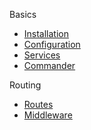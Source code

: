 Basics
  * [Installation](https://github.com/ivyjs/docs/blob/master/installation.md)
  * [Configuration](https://github.com/ivyjs/docs/blob/master/config.md)
  * [Services](https://github.com/ivyjs/docs/blob/master/services.md)
  * [Commander](https://github.com/ivyjs/docs/blob/master/commander.md)

Routing
   * [Routes](https://github.com/ivyjs/docs/blob/master/routing.md)
   * [Middleware](https://github.com/ivyjs/docs/blob/master/middleware.md)
